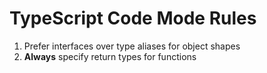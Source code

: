 # TypeScript Code Mode Rules

1. Prefer interfaces over type aliases for object shapes
2. **Always** specify return types for functions
